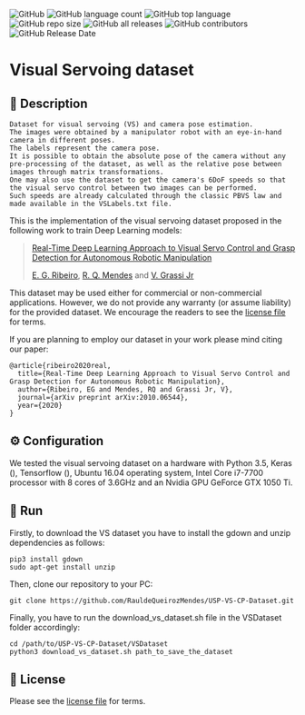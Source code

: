 ![GitHub](https://img.shields.io/github/license/RauldeQueirozMendes/USP-VS-CP-Dataset?style=plastic) 
![GitHub language count](https://img.shields.io/github/languages/count/RauldeQueirozMendes/USP-VS-CP-Dataset?style=plastic)
![GitHub top language](https://img.shields.io/github/languages/top/RauldeQueirozMendes/USP-VS-CP-Dataset?style=plastic)
![GitHub repo size](https://img.shields.io/github/repo-size/RauldeQueirozMendes/USP-VS-CP-Dataset?style=plastic)
![GitHub all releases](https://img.shields.io/github/downloads/RauldeQueirozMendes/USP-VS-CP-Dataset/total)
![GitHub contributors](https://img.shields.io/github/contributors/RauldeQueirozMendes/USP-VS-CP-Dataset)
![GitHub Release Date](https://img.shields.io/github/release-date/RauldeQueirozMendes/USP-VS-CP-Dataset)

# Visual Servoing dataset

## :open_book: Description

```
Dataset for visual servoing (VS) and camera pose estimation. 
The images were obtained by a manipulator robot with an eye-in-hand camera in different poses. 
The labels represent the camera pose. 
It is possible to obtain the absolute pose of the camera without any pre-processing of the dataset, as well as the relative pose between images through matrix transformations. 
One may also use the dataset to get the camera's 6DoF speeds so that the visual servo control between two images can be performed. 
Such speeds are already calculated through the classic PBVS law and made available in the VSLabels.txt file.
```

This is the implementation of the visual servoing dataset proposed in the following work to train Deep Learning models:

> [Real-Time Deep Learning Approach to Visual Servo Control and Grasp Detection for Autonomous Robotic Manipulation](https://arxiv.org/abs/2010.06544)
>
> [E. G. Ribeiro](eduardogr@usp.br), [R. Q. Mendes](raulmendes@usp.br) and [V. Grassi Jr](vgrassi@usp.br)

This dataset may be used either for commercial or non-commercial applications. However, we do not provide any warranty (or assume liability) for the provided dataset. We encourage the readers to see the [license file](LICENSE) for terms.

If you are planning to employ our dataset in your work please mind citing our paper:

```
@article{ribeiro2020real,
  title={Real-Time Deep Learning Approach to Visual Servo Control and Grasp Detection for Autonomous Robotic Manipulation},
  author={Ribeiro, EG and Mendes, RQ and Grassi Jr, V},
  journal={arXiv preprint arXiv:2010.06544},
  year={2020}
}
```
## :gear: Configuration

We tested the visual servoing dataset on a hardware with Python 3.5, Keras (), Tensorflow (), Ubuntu 16.04 operating system, Intel Core  i7-7700 processor with 8 cores of 3.6GHz and an Nvidia GPU GeForce GTX 1050 Ti. 

## :floppy_disk: Run

Firstly, to download the VS dataset you have to install the gdown and unzip dependencies as follows:

```shell
pip3 install gdown
sudo apt-get install unzip
```

Then, clone our repository to your PC:

```shell
git clone https://github.com/RauldeQueirozMendes/USP-VS-CP-Dataset.git
```

Finally, you have to run the download_vs_dataset.sh file in the VSDataset folder accordingly:

```shell
cd /path/to/USP-VS-CP-Dataset/VSDataset
python3 download_vs_dataset.sh path_to_save_the_dataset
```

## :closed_lock_with_key: License
Please see the [license file](LICENSE) for terms.
